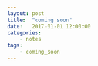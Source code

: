 ```yaml
---
layout: post
title:	"coming soon"
date:	2017-01-01 12:00:00
categories:
    - notes
tags:
    - coming_soon
---
```


